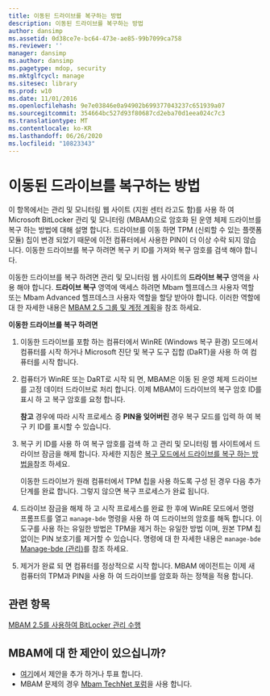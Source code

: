 ```yaml
---
title: 이동된 드라이브를 복구하는 방법
description: 이동된 드라이브를 복구하는 방법
author: dansimp
ms.assetid: 0d38ce7e-bc64-473e-ae85-99b7099ca758
ms.reviewer: ''
manager: dansimp
ms.author: dansimp
ms.pagetype: mdop, security
ms.mktglfcycl: manage
ms.sitesec: library
ms.prod: w10
ms.date: 11/01/2016
ms.openlocfilehash: 9e7e03846e0a94902b699377043237c651939a07
ms.sourcegitcommit: 354664bc527d93f80687cd2eba70d1eea024c7c3
ms.translationtype: MT
ms.contentlocale: ko-KR
ms.lasthandoff: 06/26/2020
ms.locfileid: "10823343"
---
```

# 이동된 드라이브를 복구하는 방법
이 항목에서는 관리 및 모니터링 웹 사이트 (지원 센터 라고도 함)를 사용 하 여 Microsoft BitLocker 관리 및 모니터링 (MBAM)으로 암호화 된 운영 체제 드라이브를 복구 하는 방법에 대해 설명 합니다. 드라이브를 이동 하면 TPM (신뢰할 수 있는 플랫폼 모듈) 칩이 변경 되었기 때문에 이전 컴퓨터에서 사용한 PIN이 더 이상 수락 되지 않습니다. 이동한 드라이브를 복구 하려면 복구 키 ID를 가져와 복구 암호를 검색 해야 합니다.

이동한 드라이브를 복구 하려면 관리 및 모니터링 웹 사이트의 **드라이브 복구** 영역을 사용 해야 합니다. **드라이브 복구** 영역에 액세스 하려면 Mbam 헬프데스크 사용자 역할 또는 Mbam Advanced 헬프데스크 사용자 역할을 할당 받아야 합니다. 이러한 역할에 대 한 자세한 내용은 [MBAM 2.5 그룹 및 계정 계획](planning-for-mbam-25-groups-and-accounts.md#bkmk-helpdesk-roles)을 참조 하세요.

**이동한 드라이브를 복구 하려면**
1.  이동한 드라이브를 포함 하는 컴퓨터에서 WinRE (Windows 복구 환경) 모드에서 컴퓨터를 시작 하거나 Microsoft 진단 및 복구 도구 집합 (DaRT)을 사용 하 여 컴퓨터를 시작 합니다.

2.  컴퓨터가 WinRE 또는 DaRT로 시작 되 면, MBAM은 이동 된 운영 체제 드라이브를 고정 데이터 드라이브로 처리 합니다. 이제 MBAM이 드라이브의 복구 암호 ID를 표시 하 고 복구 암호를 요청 합니다.

    **참고**  경우에 따라 시작 프로세스 중 **PIN을 잊어버린** 경우 복구 모드를 입력 하 여 복구 키 ID를 표시할 수 있습니다.

     

3.  복구 키 ID를 사용 하 여 복구 암호를 검색 하 고 관리 및 모니터링 웹 사이트에서 드라이브 잠금을 해제 합니다. 자세한 지침은 [복구 모드에서 드라이브를 복구 하는 방법을](how-to-recover-a-drive-in-recovery-mode-mbam-25.md)참조 하세요.

    이동한 드라이브가 원래 컴퓨터에서 TPM 칩을 사용 하도록 구성 된 경우 다음 추가 단계를 완료 합니다. 그렇지 않으면 복구 프로세스가 완료 됩니다.

4.  드라이브 잠금을 해제 하 고 시작 프로세스를 완료 한 후에 WinRE 모드에서 명령 프롬프트를 열고 `manage-bde` 명령을 사용 하 여 드라이브의 암호를 해독 합니다. 이 도구를 사용 하는 유일한 방법은 TPM을 제거 하는 유일한 방법 이며, 원본 TPM 칩 없이는 PIN 보호기를 제거할 수 있습니다. 명령에 대 한 자세한 내용은 `manage-bde` [Manage-bde (관리)](https://go.microsoft.com/fwlink/?LinkId=393567)를 참조 하세요.

5.  제거가 완료 되 면 컴퓨터를 정상적으로 시작 합니다. MBAM 에이전트는 이제 새 컴퓨터의 TPM과 PIN을 사용 하 여 드라이브를 암호화 하는 정책을 적용 합니다.



## 관련 항목


[MBAM 2.5를 사용하여 BitLocker 관리 수행](performing-bitlocker-management-with-mbam-25.md)

 

## MBAM에 대 한 제안이 있으십니까?
- [여기](http://mbam.uservoice.com/forums/268571-microsoft-bitlocker-administration-and-monitoring)에서 제안을 추가 하거나 투표 합니다. 
- MBAM 문제의 경우 [Mbam TechNet 포럼](https://social.technet.microsoft.com/Forums/home?forum=mdopmbam)을 사용 합니다. 





